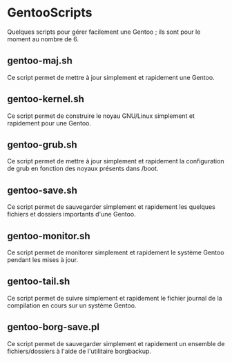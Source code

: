 # GentooScripts
Quelques scripts pour gérer facilement une Gentoo ; ils sont pour le moment au nombre de 6.

## gentoo-maj.sh
Ce script permet de mettre à jour simplement et rapidement une Gentoo.

## gentoo-kernel.sh
Ce script permet de construire le noyau GNU/Linux simplement et rapidement pour une Gentoo.

## gentoo-grub.sh
Ce script permet de mettre à jour simplement et rapidement la configuration de grub en fonction des noyaux présents dans /boot.

## gentoo-save.sh
Ce script permet de sauvegarder simplement et rapidement les quelques fichiers et dossiers importants d'une Gentoo.

## gentoo-monitor.sh
Ce script permet de monitorer simplement et rapidement le système Gentoo pendant les mises à jour.

## gentoo-tail.sh
Ce script permet de suivre simplement et rapidement le fichier journal de la compilation en cours sur un système Gentoo.

## gentoo-borg-save.pl
Ce script permet de sauvegarder simplement et rapidement un ensemble de fichiers/dossiers à l'aide de l'utilitaire borgbackup.
